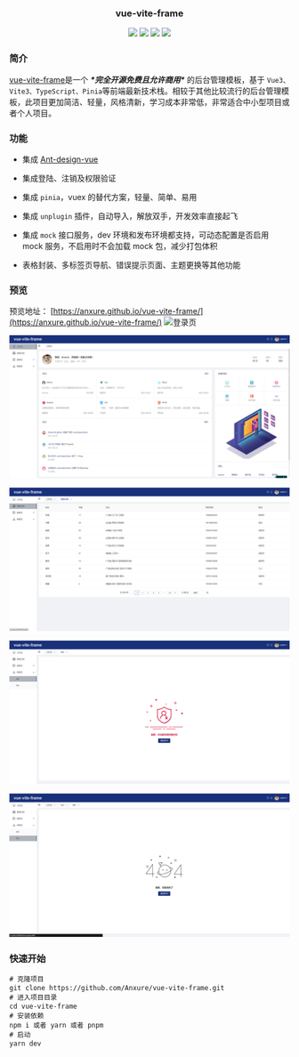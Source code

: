 <h3 align="center"> vue-vite-frame </h3>
<p align="center">
  <a href="https://github.com/Anxure/vue-vite-frame/releases"><img allt="release" src="https://badgen.net/github/release/Anxure/vue-vite-frame"/></a>
  <a href="https://github.com/Anxure/vue-vite-frame"><img allt="stars" src="https://badgen.net/github/stars/Anxure/vue-vite-frame"/></a>
  <a href="https://github.com/Anxure/vue-vite-frame"><img allt="forks" src="https://badgen.net/github/forks/Anxure/vue-vite-frame"/></a>
  <a href="./LICENSE"><img allt="MIT License" src="https://badgen.net/github/license/Anxure/vue-vite-frame"/></a>
</p>


### 简介

[vue-vite-frame](https://github.com/Anxure/vue-vite-frame)是一个 ***\*完全开源免费且允许商用\**** 的后台管理模板，基于 `Vue3、Vite3、TypeScript、Pinia`等前端最新技术栈。相较于其他比较流行的后台管理模板，此项目更加简洁、轻量，风格清新，学习成本非常低，非常适合中小型项目或者个人项目。

### 功能

* 集成 [Ant-design-vue](https://www.antdv.com/components/overview-cn)

* 集成登陆、注销及权限验证

* 集成 `pinia`，vuex 的替代方案，轻量、简单、易用

* 集成 `unplugin` 插件，自动导入，解放双手，开发效率直接起飞

* 集成 `mock` 接口服务，dev 环境和发布环境都支持，可动态配置是否启用 mock 服务，不启用时不会加载 mock 包，减少打包体积

* 表格封装、多标签页导航、错误提示页面、主题更换等其他功能

### 预览
预览地址：
[https://anxure.github.io/vue-vite-frame/](https://anxure.github.io/vue-vite-frame/)
![登录页](https://raw.githubusercontent.com/Anxure/vue-vite-frame/gh-page/image/1.png)

![首页](https://raw.githubusercontent.com/Anxure/vue-vite-frame/gh-page/image/2.png)

![表格示例](https://raw.githubusercontent.com/Anxure/vue-vite-frame/gh-page/image/3.png)

![错误页面](https://raw.githubusercontent.com/Anxure/vue-vite-frame/gh-page/image/4.png)

![](https://raw.githubusercontent.com/Anxure/vue-vite-frame/gh-page/image/5.png)

### 快速开始

```
# 克隆项目
git clone https://github.com/Anxure/vue-vite-frame.git
# 进入项目目录
cd vue-vite-frame
# 安装依赖
npm i 或者 yarn 或者 pnpm
# 启动
yarn dev
```